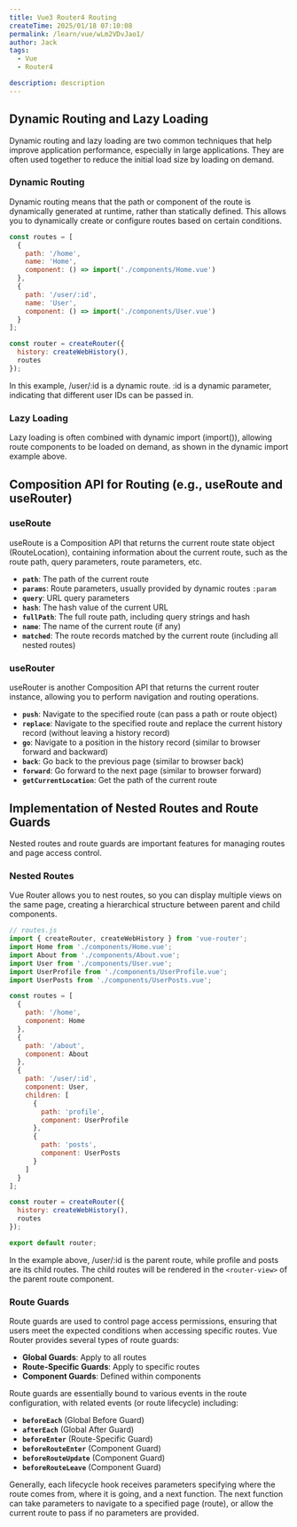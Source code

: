 ```yaml
---
title: Vue3 Router4 Routing
createTime: 2025/01/18 07:10:08
permalink: /learn/vue/wLm2VDvJao1/
author: Jack
tags:
  - Vue
  - Router4

description: description
---
```


## Dynamic Routing and Lazy Loading

Dynamic routing and lazy loading are two common techniques that help improve application performance, especially in large applications. They are often used together to reduce the initial load size by loading on demand.

### Dynamic Routing

Dynamic routing means that the path or component of the route is dynamically generated at runtime, rather than statically defined. This allows you to dynamically create or configure routes based on certain conditions.
```JavaScript
const routes = [
  {
    path: '/home',
    name: 'Home',
    component: () => import('./components/Home.vue')
  },
  {
    path: '/user/:id',
    name: 'User',
    component: () => import('./components/User.vue')
  }
];

const router = createRouter({
  history: createWebHistory(),
  routes
});
```
In this example, /user/:id is a dynamic route. :id is a dynamic parameter, indicating that different user IDs can be passed in.

### Lazy Loading

Lazy loading is often combined with dynamic import (import()), allowing route components to be loaded on demand, as shown in the dynamic import example above.

## Composition API for Routing (e.g., useRoute and useRouter)

### useRoute

useRoute is a Composition API that returns the current route state object (RouteLocation), containing information about the current route, such as the route path, query parameters, route parameters, etc.

*   **`path`**: The path of the current route
*   **`params`**: Route parameters, usually provided by dynamic routes `:param`
*   **`query`**: URL query parameters
*   **`hash`**: The hash value of the current URL
*   **`fullPath`**: The full route path, including query strings and hash
*   **`name`**: The name of the current route (if any)
*   **`matched`**: The route records matched by the current route (including all nested routes)

### useRouter

useRouter is another Composition API that returns the current router instance, allowing you to perform navigation and routing operations.

*   **`push`**: Navigate to the specified route (can pass a path or route object)
*   **`replace`**: Navigate to the specified route and replace the current history record (without leaving a history record)
*   **`go`**: Navigate to a position in the history record (similar to browser forward and backward)
*   **`back`**: Go back to the previous page (similar to browser back)
*   **`forward`**: Go forward to the next page (similar to browser forward)
*   **`getCurrentLocation`**: Get the path of the current route

## Implementation of Nested Routes and Route Guards

Nested routes and route guards are important features for managing routes and page access control.

### Nested Routes

Vue Router allows you to nest routes, so you can display multiple views on the same page, creating a hierarchical structure between parent and child components.
```JavaScript
// routes.js
import { createRouter, createWebHistory } from 'vue-router';
import Home from './components/Home.vue';
import About from './components/About.vue';
import User from './components/User.vue';
import UserProfile from './components/UserProfile.vue';
import UserPosts from './components/UserPosts.vue';

const routes = [
  {
    path: '/home',
    component: Home
  },
  {
    path: '/about',
    component: About
  },
  {
    path: '/user/:id',
    component: User,
    children: [
      {
        path: 'profile',
        component: UserProfile
      },
      {
        path: 'posts',
        component: UserPosts
      }
    ]
  }
];

const router = createRouter({
  history: createWebHistory(),
  routes
});

export default router;
```
In the example above, /user/:id is the parent route, while profile and posts are its child routes. The child routes will be rendered in the `<router-view>` of the parent route component.

### Route Guards

Route guards are used to control page access permissions, ensuring that users meet the expected conditions when accessing specific routes. Vue Router provides several types of route guards:

*   **Global Guards**: Apply to all routes
*   **Route-Specific Guards**: Apply to specific routes
*   **Component Guards**: Defined within components

Route guards are essentially bound to various events in the route configuration, with related events (or route lifecycle) including:

*   **`beforeEach`** (Global Before Guard)
*   **`afterEach`** (Global After Guard)
*   **`beforeEnter`** (Route-Specific Guard)
*   **`beforeRouteEnter`** (Component Guard)
*   **`beforeRouteUpdate`** (Component Guard)
*   **`beforeRouteLeave`** (Component Guard)

Generally, each lifecycle hook receives parameters specifying where the route comes from, where it is going, and a next function. The next function can take parameters to navigate to a specified page (route), or allow the current route to pass if no parameters are provided.


